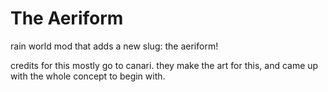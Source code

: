 # The Aeriform
rain world mod that adds a new slug: the aeriform!

credits for this mostly go to canari. they make the art for this, and came up with the whole concept to begin with.
